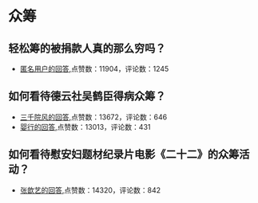 # 众筹
## 轻松筹的被捐款人真的那么穷吗？
- [匿名用户的回答](https://www.zhihu.com/question/279010165/answer/626844919),点赞数：11904，评论数：1245
## 如何看待德云社吴鹤臣得病众筹？
- [三千院风的回答](https://www.zhihu.com/question/322694898/answer/672948963),点赞数：13672，评论数：646
- [婴行的回答](https://www.zhihu.com/question/322694898/answer/672154170),点赞数：13013，评论数：431
## 如何看待慰安妇题材纪录片电影《二十二》的众筹活动？
- [张歆艺的回答](https://www.zhihu.com/question/60338422/answer/190497809),点赞数：14320，评论数：842
